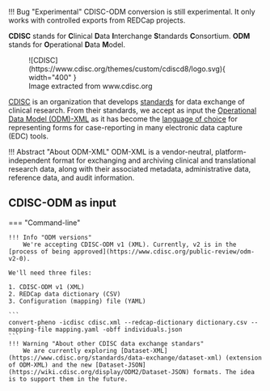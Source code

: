 !!! Bug "Experimental"
    CDISC-ODM conversion is still experimental. It only works with controlled exports from REDCap projects.

**CDISC** stands for **C**linical **D**ata **I**nterchange **S**tandards **C**onsortium. **ODM** stands for **O**perational **D**ata **M**odel.

<figure markdown>
   ![CDISC](https://www.cdisc.org/themes/custom/cdiscd8/logo.svg){ width="400" }
   <figcaption>Image extracted from www.cdisc.org</figcaption>
</figure>


[CDISC](https://www.cdisc.org) is an organization that develops [standards](https://www.cdisc.org/standards/data-exchange) for data exchange of clinical research. From their standards, we accept as input the [Operational Data Model (ODM)-XML](https://www.cdisc.org/standards/data-exchange/odm) as it has become the [language of choice](https://en.wikipedia.org/wiki/Clinical_Data_Interchange_Standards_Consortium#ODM_and_EDC_integration) for representing forms for case-reporting in many electronic data capture (EDC) tools. 

!!! Abstract "About ODM-XML"
    ODM-XML is a vendor-neutral, platform-independent format for exchanging and archiving clinical and translational research data, along with their associated metadata, administrative data, reference data, and audit information.

## CDISC-ODM as input

=== "Command-line"

    !!! Info "ODM versions"
        We're accepting CDISC-ODM v1 (XML). Currently, v2 is in the [process of being approved](https://www.cdisc.org/public-review/odm-v2-0).

    We'll need three files:

    1. CDISC-ODM v1 (XML)
    2. REDCap data dictionary (CSV)
    3. Configuration (mapping) file (YAML)

    ```
    convert-pheno -icdisc cdisc.xml --redcap-dictionary dictionary.csv --mapping-file mapping.yaml -obff individuals.json
    ```
    !!! Warning "About other CDISC data exchange standars"
        We are currently exploring [Dataset-XML](https://www.cdisc.org/standards/data-exchange/dataset-xml) (extension of ODM-XML) and the new [Dataset-JSON](https://wiki.cdisc.org/display/ODM2/Dataset-JSON) formats. The idea is to support them in the future.

